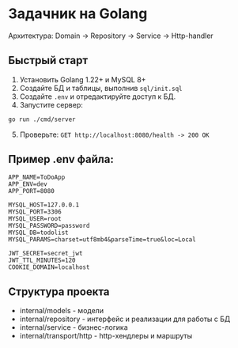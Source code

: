 # Задачник на Golang
Архитектура: Domain -> Repository -> Service -> Http-handler

## Быстрый старт
1. Установить Golang 1.22+ и MySQL 8+
2. Создайте БД и таблицы, выполнив `sql/init.sql`
3. Создайте `.env` и отредактируйте доступ к БД.
4. Запустите сервер:
```bash
go run ./cmd/server
```
5. Проверьте: `GET http://localhost:8080/health -> 200 OK`

## Пример .env файла:
```.env
APP_NAME=ToDoApp
APP_ENV=dev
APP_PORT=8080

MYSQL_HOST=127.0.0.1
MYSQL_PORT=3306
MYSQL_USER=root
MYSQL_PASSWORD=password
MYSQL_DB=todolist
MYSQL_PARAMS=charset=utf8mb4&parseTime=true&loc=Local

JWT_SECRET=secret_jwt
JWT_TTL_MINUTES=120
COOKIE_DOMAIN=localhost
```

## Структура проекта
* internal/models - модели
* internal/repository - интерфейс и реализации для работы с БД
* internal/service - бизнес-логика
* internal/transport/http - http-хендлеры и маршруты